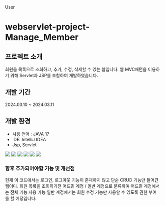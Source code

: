 User
# webservlet-project-Manage_Member

## 프로젝트 소개
회원을 목록으로 조회하고, 추가, 수정, 삭제할 수 있는 웹입니다. 
웹 MVC패턴을 이용하기 위해 
Servlet과 JSP를 조합하여 개발하였습니다.

## 개발 기간
2024.03.10 ~ 2024.03.11

## 개발 환경
- 사용 언어 : JAVA 17
- IDE: IntelliJ IDEA
- Jsp, Servlet 
<img src="https://img.shields.io/badge/html5-E34F26?style=for-the-badge&logo=html5&logoColor=white">
<img src="https://img.shields.io/badge/css-1572B6?style=for-the-badge&logo=css3&logoColor=white">
<img src="https://img.shields.io/badge/apache tomcat-F8DC75?style=for-the-badge&logo=apachetomcat&logoColor=white">
<img src="https://img.shields.io/badge/mariaDB-003545?style=for-the-badge&logo=mariaDB&logoColor=white">
<img src="https://img.shields.io/badge/apache tomcat-F8DC75?style=for-the-badge&logo=apachetomcat&logoColor=white">
<img src="https://img.shields.io/badge/javascript-F7DF1E?style=for-the-badge&logo=javascript&logoColor=black">

### 향후 추가되어야할 기능 및 개선점
현재 이 코드에서는 로그인, 로그아웃 기능이 존재하지 않고 단순 CRUD 기능만 들어간 웹이다.
회원 목록을 조회하기전 어드민 계정 / 일반 계정으로 분류하여 
어드민 계정에서는 전체 기능 사용 가능
일반 계정에서는 회원 수정 기능만 사용할 수 있도록 권한 부여를 할 예정입니다. 
